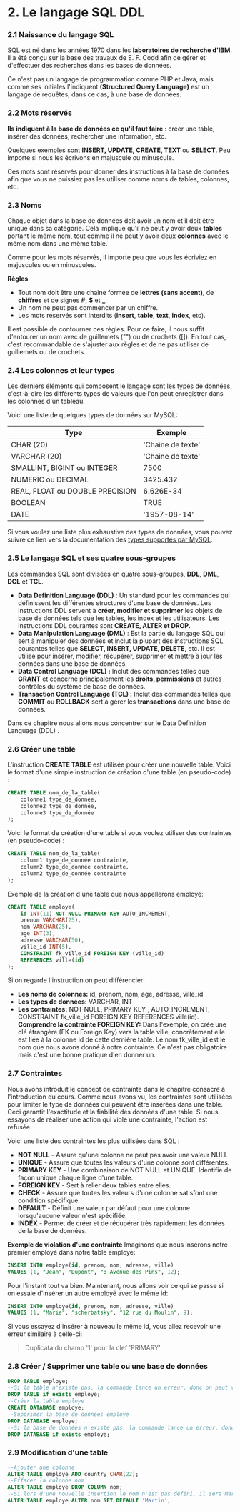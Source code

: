 # 2. Le langage SQL DDL



### 2.1 Naissance du langage SQL

SQL est né dans les années 1970 dans les **laboratoires de recherche d'IBM**. Il a été conçu sur la base des travaux de E. F. Codd afin de gérer et d'effectuer des recherches dans les bases de données.

Ce n'est pas un langage de programmation comme PHP et Java, mais comme ses initiales l'indiquent **(Structured Query Language)** est un langage de requêtes, dans ce cas, à une base de données.



### 2.2 Mots réservés

**Ils indiquent à la base de données ce qu'il faut faire** : créer une table, insérer des données, rechercher une information, etc.

Quelques exemples sont **INSERT, UPDATE, CREATE,  TEXT** ou **SELECT**. Peu importe si nous les écrivons en majuscule ou minuscule. 

Ces mots sont réservés pour donner des instructions à la base de données afin que vous ne puissiez pas les utiliser comme noms de tables, colonnes, etc.



### 2.3 Noms

Chaque objet dans la base de données doit avoir un nom et il doit être unique dans sa catégorie. Cela implique qu'il ne peut y avoir deux **tables** portant le même nom, tout comme il ne peut y avoir deux **colonnes** avec le même nom dans une même table.

Comme pour les mots réservés, il importe peu que vous les écriviez en majuscules ou en minuscules.

**Règles**

- Tout nom doit être une chaine formée de **lettres (sans accent)**, de **chiffres** et de signes **#**, **$** et **_**. 
- Un nom ne peut pas commencer par un chiffre.
- Les mots réservés sont interdits (**insert**, **table**,  **text**, **index**, etc).

Il est possible de contourner ces règles. Pour ce faire, il nous suffit d'entourer un nom avec de guillemets ("") ou de crochets ([]). En tout cas, c'est recommandable de s'ajuster aux règles et de ne pas utiliser de guillemets ou de crochets.



### 2.4 Les colonnes et leur types

Les derniers éléments qui composent le langage sont les types de données, c'est-à-dire les différents types de valeurs que l'on peut enregistrer dans les colonnes d'un tableau. 

Voici une liste de quelques types de données sur MySQL:

| Type                            | Exemple           |
| ------------------------------- | ----------------- |
| CHAR (20)                       | 'Chaine de texte' |
| VARCHAR (20)                    | 'Chaine de texte' |
| SMALLINT, BIGINT ou INTEGER     | 7500              |
| NUMERIC ou DECIMAL              | 3425.432          |
| REAL, FLOAT ou DOUBLE PRECISION | 6.626E-34         |
| BOOLEAN                         | TRUE              |
| DATE                            | '1957-08-14'      |

Si vous voulez une liste plus exhaustive des types de données, vous pouvez suivre ce lien vers la documentation des [types supportés par MySQL](https://dev.mysql.com/doc/refman/8.0/en/data-types.html).



### 2.5 Le langage SQL et ses quatre sous-groupes

Les commandes SQL sont divisées en quatre sous-groupes, **DDL**, **DML**, **DCL** et **TCL**.

- **Data Definition Language (DDL)** : 
  Un standard pour les commandes qui définissent les différentes structures d'une base de données. 
  Les instructions DDL servent à **créer, modifier et supprimer** les objets de base de données tels que les tables, les index et les utilisateurs. Les instructions DDL courantes sont **CREATE, ALTER et DROP.**
- **Data Manipulation Language (DML)** : 
  Est la partie du langage SQL qui sert à manipuler des données et inclut la plupart des instructions SQL courantes telles que **SELECT, INSERT, UPDATE, DELETE**, etc. Il est utilisé pour insérer, modifier, récupérer, supprimer et mettre à jour les données dans une base de données.
- **Data Control Language (DCL) :** 
  Inclut des commandes telles que **GRANT** et concerne principalement les **droits, permissions** et autres contrôles du système de base de données.
- **Transaction Control Language (TCL) :**
  Inclut des commandes telles que  **COMMIT** ou  **ROLLBACK**  sert à gérer les **transactions** dans une base de données. 

Dans ce chapitre nous allons nous concentrer sur le Data Definition Language (DDL) .



### 2.6 Créer une table

L'instruction **CREATE TABLE** est utilisée pour créer une nouvelle table. 
Voici le format d'une simple instruction de création d'une table (en pseudo-code) :

```sql
CREATE TABLE nom_de_la_table(
	colonne1 type_de_donnée,
    colonne2 type_de_donnée,
    colonne3 type_de_donnée
);
```

 Voici le format de création d'une table si vous voulez utiliser des contraintes (en pseudo-code) :

```sql
CREATE TABLE nom_de_la_table(
    column1 type_de_donnée contrainte,
    column2 type_de_donnée contrainte,
    column2 type_de_donnée contrainte
);
```

Exemple de la création d'une table que nous appellerons employé:

```sql
CREATE TABLE employe(
    id INT(11) NOT NULL PRIMARY KEY AUTO_INCREMENT,
    prenom VARCHAR(25),
 	nom VARCHAR(25),
 	age INT(3),
 	adresse VARCHAR(50),
 	ville_id INT(5),
    CONSTRAINT fk_ville_id FOREIGN KEY (ville_id)
  	REFERENCES ville(id)
);
```


Si on regarde l'instruction on peut différencier:

- **Les noms de colonnes:**
  id,  prenom, nom, age, adresse, ville_id
- **Les types de données:**
  VARCHAR, INT
- **Les contraintes:**
  NOT NULL, PRIMARY KEY , AUTO_INCREMENT,  CONSTRAINT fk_ville_id FOREIGN KEY REFERENCES ville(id).
  **Comprendre la contrainte FOREIGN KEY:**
  Dans l'exemple, on crée une clé étrangère (FK ou Foreign Key) vers la table ville, concrètement elle est liée à la colonne id de cette dernière table. Le nom fk_ville_id est le nom que nous avons donné à notre contrainte. Ce n'est pas obligatoire mais c'est une bonne pratique d'en donner un.



### 2.7 Contraintes

Nous avons introduit le concept de contrainte dans le chapitre consacré à l'introduction du cours.
Comme nous avons vu, les contraintes sont utilisées pour limiter le type de données qui peuvent être insérées dans une table. Ceci garantit l'exactitude et la fiabilité des données d'une table. 
Si nous essayons de réaliser une action qui viole une contrainte, l'action est refusée.

Voici une liste des contraintes les plus utilisées dans SQL :

- **NOT NULL** - Assure qu'une colonne ne peut pas avoir une valeur NULL
- **UNIQUE** - Assure que toutes les valeurs d'une colonne sont différentes.
- **PRIMARY KEY** - Une combinaison de NOT NULL et UNIQUE. Identifie de façon unique chaque ligne d'une table.
- **FOREIGN KEY** - Sert à relier deux tables entre elles.
- **CHECK** - Assure que toutes les valeurs d'une colonne satisfont une condition spécifique.
- **DEFAULT** - Définit une valeur par défaut pour une colonne lorsqu'aucune valeur n'est spécifiée.
- **INDEX** - Permet de créer et de récupérer très rapidement les données de la base de données.

**Exemple de violation d'une contrainte**
Imaginons que nous insérons notre premier employé dans notre table employe:

```sql
INSERT INTO employe(id, prenom, nom, adresse, ville)
VALUES (1, "Jean", "Dupont", "8 Avenue des Pins", 12);
```

Pour l'instant tout va bien. Maintenant, nous allons voir ce qui se passe si on essaie d'insérer un autre employé avec le même id: 

```sql
INSERT INTO employe(id, prenom, nom, adresse, ville)
VALUES (1, "Marie", "scherbatsky", "12 rue du Moulin", 9);
```

Si vous essayez d'insérer à nouveau le même id, vous allez recevoir une erreur similaire à celle-ci:

>  Duplicata du champ '1' pour la clef 'PRIMARY' 



### 2.8 Créer / Supprimer une table ou une base de données

```sql
DROP TABLE employe;
--Si la table n'existe pas, la commande lance un erreur, donc on peut vérifier avant de supprimer la table
DROP TABLE if exists employe;
--Créer la table employe
CREATE DATABASE employe;
--Supprimer la base de données employe
DROP DATABASE employe;
--Si la base de données n'existe pas, la commande lance un erreur, donc on peut vérifier avant de supprimer la base de données
DROP DATABASE if exists employe;
```



### 2.9 Modification d'une table

```sql
--Ajouter une colonne
ALTER TABLE employe ADD country CHAR(22);
--Effacer la colonne nom
ALTER TABLE employe DROP COLUMN nom;
--Si lors d'une nouvelle insertion le nom n'est pas défini, il sera Martin par défaut
ALTER TABLE employe ALTER nom SET DEFAULT 'Martin';
```
